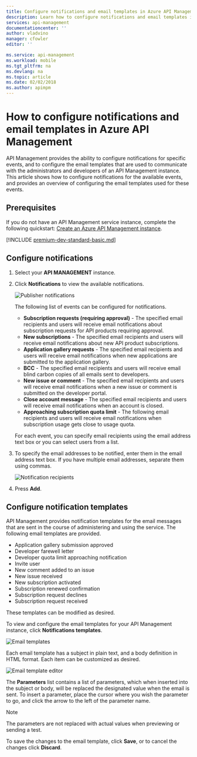 ```yaml
---
title: Configure notifications and email templates in Azure API Management | Microsoft Docs
description: Learn how to configure notifications and email templates in Azure API Management.
services: api-management
documentationcenter: ''
author: vladvino
manager: cfowler
editor: ''

ms.service: api-management
ms.workload: mobile
ms.tgt_pltfrm: na
ms.devlang: na
ms.topic: article
ms.date: 02/02/2018
ms.author: apimpm
---
```

# How to configure notifications and email templates in Azure API Management
API Management provides the ability to configure notifications for specific events, and to configure the email templates that are used to communicate with the administrators and developers of an API Management instance. This article shows how to configure notifications for the available events, and provides an overview of configuring the email templates used for these events.

## Prerequisites

If you do not have an API Management service instance, complete the following quickstart: [Create an Azure API Management instance](get-started-create-service-instance.md).

[!INCLUDE [premium-dev-standard-basic.md](../../includes/api-management-availability-premium-dev-standard-basic.md)]

## <a name="publisher-notifications"> </a>Configure notifications

1. Select your **API MANAGEMENT** instance.
2. Click **Notifications** to view the available notifications.

    ![Publisher notifications][api-management-publisher-notifications]

    The following list of events can be configured for notifications.

    * **Subscription requests (requiring approval)** - The specified email recipients and users will receive email notifications about subscription requests for API products requiring approval.
    * **New subscriptions** - The specified email recipients and users will receive email notifications about new API product subscriptions.
    * **Application gallery requests** - The specified email recipients and users will receive email notifications when new applications are submitted to the application gallery.
    * **BCC** - The specified email recipients and users will receive email blind carbon copies of all emails sent to developers.
    * **New issue or comment** - The specified email recipients and users will receive email notifications when a new issue or comment is submitted on the developer portal.
    * **Close account message** - The specified email recipients and users will receive email notifications when an account is closed.
    * **Approaching subscription quota limit** - The following email recipients and users will receive email notifications when subscription usage gets close to usage quota.

    For each event, you can specify email recipients using the email address text box or you can select users from a list.

3. To specify the email addresses to be notified, enter them in the email address text box. If you have multiple email addresses, separate them using commas.

    ![Notification recipients][api-management-email-addresses]
4. Press **Add**.

## <a name="email-templates"> </a>Configure notification templates
API Management provides notification templates for the email messages that are sent in the course of administering and using the service. The following email templates are provided.

* Application gallery submission approved
* Developer farewell letter
* Developer quota limit approaching notification
* Invite user
* New comment added to an issue
* New issue received
* New subscription activated
* Subscription renewed confirmation
* Subscription request declines
* Subscription request received

These templates can be modified as desired.

To view and configure the email templates for your API Management instance, click **Notifications templates**.

![Email templates][api-management-email-templates]

Each email template has a subject in plain text, and a body definition in HTML format. Each item can be customized as desired.

![Email template editor][api-management-email-template]

The **Parameters** list contains a list of parameters, which when inserted into the subject or body, will be replaced the designated value when the email is sent. To insert a parameter, place the cursor where you wish the parameter to go, and click the arrow to the left of the parameter name.

> [!NOTE] 
> The parameters are not replaced with actual values when previewing or sending a test.

To save the changes to the email template, click **Save**, or to cancel the changes click **Discard**.
 

[api-management-management-console]: ./media/api-management-howto-configure-notifications/api-management-management-console.png
[api-management-publisher-notifications]: ./media/api-management-howto-configure-notifications/api-management-publisher-notifications.png
[api-management-email-addresses]: ./media/api-management-howto-configure-notifications/api-management-email-addresses.png


[api-management-email-templates]: ./media/api-management-howto-configure-notifications/api-management-email-templates.png
[api-management-email-templates-list]: ./media/api-management-howto-configure-notifications/api-management-email-templates-list.png
[api-management-email-template]: ./media/api-management-howto-configure-notifications/api-management-email-template.png


[Configure publisher notifications]: #publisher-notifications
[Configure email templates]: #email-templates

[How to create and use groups]: api-management-howto-create-groups.md
[How to associate groups with developers]: api-management-howto-create-groups.md#associate-group-developer

[Get started with Azure API Management]: get-started-create-service-instance.md
[Create an API Management service instance]: get-started-create-service-instance.md
